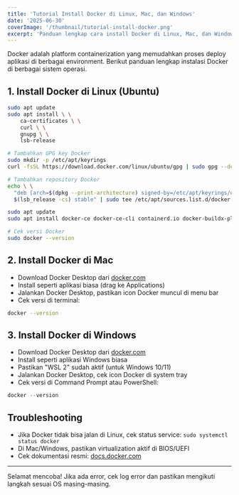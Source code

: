 ```yaml
---
title: 'Tutorial Install Docker di Linux, Mac, dan Windows'
date: '2025-06-30'
coverImage: '/thumbnail/tutorial-install-docker.png'
excerpt: 'Panduan lengkap cara install Docker di Linux, Mac, dan Windows, beserta tips troubleshooting.'
---
```


Docker adalah platform containerization yang memudahkan proses deploy aplikasi di berbagai environment. Berikut panduan lengkap instalasi Docker di berbagai sistem operasi.

## 1. Install Docker di Linux (Ubuntu)

```bash
sudo apt update
sudo apt install \ \
    ca-certificates \ \
    curl \ \
    gnupg \ \
    lsb-release

# Tambahkan GPG key Docker
sudo mkdir -p /etc/apt/keyrings
curl -fsSL https://download.docker.com/linux/ubuntu/gpg | sudo gpg --dearmor -o /etc/apt/keyrings/docker.gpg

# Tambahkan repository Docker
echo \ \
  "deb [arch=$(dpkg --print-architecture) signed-by=/etc/apt/keyrings/docker.gpg] https://download.docker.com/linux/ubuntu \ \
  $(lsb_release -cs) stable" | sudo tee /etc/apt/sources.list.d/docker.list > /dev/null

sudo apt update
sudo apt install docker-ce docker-ce-cli containerd.io docker-buildx-plugin docker-compose-plugin

# Cek versi Docker
sudo docker --version
```

## 2. Install Docker di Mac

- Download Docker Desktop dari [docker.com](https://www.docker.com/products/docker-desktop/)
- Install seperti aplikasi biasa (drag ke Applications)
- Jalankan Docker Desktop, pastikan icon Docker muncul di menu bar
- Cek versi di terminal:

```bash
docker --version
```

## 3. Install Docker di Windows

- Download Docker Desktop dari [docker.com](https://www.docker.com/products/docker-desktop/)
- Install seperti aplikasi Windows biasa
- Pastikan "WSL 2" sudah aktif (untuk Windows 10/11)
- Jalankan Docker Desktop, cek icon Docker di system tray
- Cek versi di Command Prompt atau PowerShell:

```powershell
docker --version
```

## Troubleshooting

- Jika Docker tidak bisa jalan di Linux, cek status service: `sudo systemctl status docker`
- Di Mac/Windows, pastikan virtualization aktif di BIOS/UEFI
- Cek dokumentasi resmi: [docs.docker.com](https://docs.docker.com/get-docker/)

---

Selamat mencoba! Jika ada error, cek log error dan pastikan mengikuti langkah sesuai OS masing-masing.
